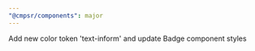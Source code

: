 ```yaml
---
"@cmpsr/components": major
---
```


Add new color token 'text-inform' and update Badge component styles
